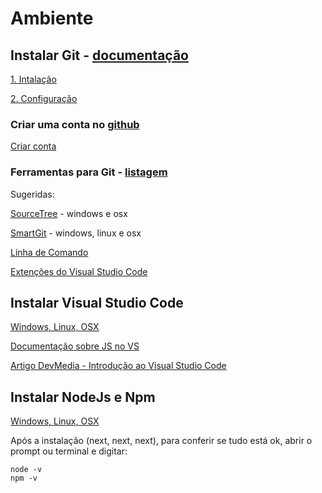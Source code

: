 # Ambiente

## Instalar Git - [documentação](https://git-scm.com/book/pt-pt/v2)

[1. Intalação](https://git-scm.com/book/pt-pt/v2/Getting-Started-Installing-Git)

[2. Configuração](https://git-scm.com/book/pt-pt/v2/Come%C3%A7ando-Configura%C3%A7%C3%A3o-Inicial-do-Git)

### Criar uma conta no [github](https://github.com)

[Criar conta](https://git-scm.com/book/pt-pt/v2/GitHub-Account-Setup-and-Configuration)

### Ferramentas para Git - [listagem](https://git-scm.com/downloads/guis)

Sugeridas:

[SourceTree](https://www.sourcetreeapp.com) - windows e osx

[SmartGit](https://www.syntevo.com/smartgit) - windows, linux e osx

[Linha de Comando](https://git-scm.com/book/pt-pt/v2/Come%C3%A7ando-A-Linha-de-Comando)

[Extenções do Visual Studio Code](https://code.visualstudio.com)

## Instalar Visual Studio Code

[Windows, Linux, OSX](https://code.visualstudio.com)

[Documentação sobre JS no VS](https://code.visualstudio.com/docs/languages/javascript)

[Artigo DevMedia - Introdução ao Visual Studio Code](https://www.devmedia.com.br/introducao-ao-visual-studio-code/34418)

## Instalar NodeJs e Npm

[Windows, Linux, OSX](https://nodejs.org/en/download)

Após a instalação (next, next, next), para conferir se tudo está ok, abrir o prompt ou terminal e digitar:

```
node -v
npm -v
```
